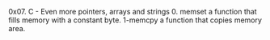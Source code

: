 0x07. C - Even more pointers, arrays and strings
0. memset a function that fills memory with a constant byte.
1-memcpy a function that copies memory area.

